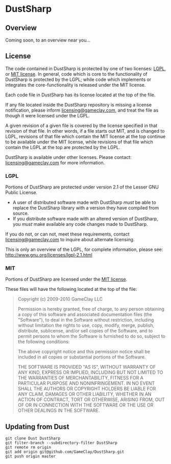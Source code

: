 # DustSharp

## Overview
Coming soon, to an overview near you...

## License
The code contained in DustSharp is protected by one of two licenses: [LGPL](http://www.gnu.org/licenses/lgpl-2.1.html), or [MIT license](http://en.wikipedia.org/wiki/MIT_License). In general, code which is core to the functionality of DustSharp is protected by the LGPL; while code which implements or integrates the core-functionality is released under the MIT license.

Each code file in DustSharp has its license located at the top of the file.

If any file located inside the DustSharp repository is missing a license notification, please inform licensing@gameclay.com, and treat the file as though it were licensed under the LGPL.

A given revision of a given file is covered by the license specified in that revision of that file. In other words, if a file starts out MIT, and is changed to LGPL, revisions of that file which contain the MIT license at the top continue to be available under the MIT license, while revisions of that file which contain the LGPL at the top are protected by the LGPL.

DustSharp is available under other licenses. Please contact: licensing@gameclay.com for more information.

### LGPL
Portions of DustSharp are protected under version 2.1 of the Lesser GNU Public License.

* A user of distributed software made with DustSharp _must_ be able to replace the DustSharp library with a version they have compiled from source. 
* If you distribute software made with an altered version of DustSharp, you _must_ make available any code changes made to DustSharp.

If you do not, or can not, meet these requirements, contact licensing@gameclay.com to inquire about alternate licensing.

This is only an overview of the LGPL, for complete information, please see: http://www.gnu.org/licenses/lgpl-2.1.html

### MIT
Portions of DustSharp are licensed under the [MIT license](http://en.wikipedia.org/wiki/MIT_License).

These files will have the following located at the top of the file:
> Copyright (c) 2009-2010 GameClay LLC
>
> Permission is hereby granted, free of charge, to any person
> obtaining a copy of this software and associated documentation
> files (the "Software"), to deal in the Software without
> restriction, including without limitation the rights to use,
> copy, modify, merge, publish, distribute, sublicense, and/or sell
> copies of the Software, and to permit persons to whom the
> Software is furnished to do so, subject to the following
> conditions:
>
> The above copyright notice and this permission notice shall be
> included in all copies or substantial portions of the Software.
>
> THE SOFTWARE IS PROVIDED "AS IS", WITHOUT WARRANTY OF ANY KIND,
> EXPRESS OR IMPLIED, INCLUDING BUT NOT LIMITED TO THE WARRANTIES
> OF MERCHANTABILITY, FITNESS FOR A PARTICULAR PURPOSE AND
> NONINFRINGEMENT. IN NO EVENT SHALL THE AUTHORS OR COPYRIGHT
> HOLDERS BE LIABLE FOR ANY CLAIM, DAMAGES OR OTHER LIABILITY,
> WHETHER IN AN ACTION OF CONTRACT, TORT OR OTHERWISE, ARISING
> FROM, OUT OF OR IN CONNECTION WITH THE SOFTWARE OR THE USE OR
> OTHER DEALINGS IN THE SOFTWARE.

## Updating from Dust
	git clone Dust DustSharp
	git filter-branch --subdirectory-filter DustSharp
	git remote rm origin
	git add origin git@github.com/GameClay/DustSharp.git
	git push origin master